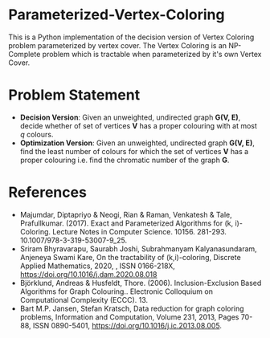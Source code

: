 # Parameterized-Vertex-Coloring
This is a Python implementation of the decision version of Vertex Coloring problem parameterized by vertex cover. The Vertex Coloring is an NP-Complete problem which is tractable when parameterized by it's own Vertex Cover.

# Problem Statement
- **Decision Version**: Given an unweighted, undirected graph **G(V, E)**, decide whether of set of vertices **V** has a proper colouring with at most *q* colours.
- **Optimization Version**: Given an unweighted, undirected graph **G(V, E)**, find the least number of colours for which the set of vertices **V** has a proper colouring i.e. find the chromatic number of the graph **G**.

# References
- Majumdar, Diptapriyo & Neogi, Rian & Raman, Venkatesh & Tale, Prafullkumar. (2017). Exact and Parameterized Algorithms for (k, i)-Coloring. Lecture Notes in Computer Science. 10156. 281-293. 10.1007/978-3-319-53007-9_25.
- Sriram Bhyravarapu, Saurabh Joshi, Subrahmanyam Kalyanasundaram, Anjeneya Swami Kare, On the tractability of (k,i)-coloring, Discrete Applied Mathematics, 2020, , ISSN 0166-218X, https://doi.org/10.1016/j.dam.2020.08.018
- Björklund, Andreas & Husfeldt, Thore. (2006). Inclusion-Exclusion Based Algorithms for Graph Colouring.. Electronic Colloquium on Computational Complexity (ECCC). 13.
- Bart M.P. Jansen, Stefan Kratsch, Data reduction for graph coloring problems, Information and Computation, Volume 231, 2013, Pages 70-88, ISSN 0890-5401, https://doi.org/10.1016/j.ic.2013.08.005.
